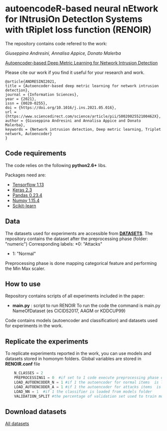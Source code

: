 # autoencodeR-based neural nEtwork for INtrusiOn DetectIon Systems with tRiplet loss function (RENOIR)

The repository contains code refered to the work:

_Giuseppina Andresini, Annalisa Appice, Donato Malerba_

[Autoencoder-based Deep Metric Learning for Network Intrusion Detection](https://www.sciencedirect.com/science/article/pii/S002002552100462X)

Please cite our work if you find it useful for your research and work.

```
@article{ANDRESINI2021,
title = {Autoencoder-based deep metric learning for network intrusion detection},
journal = {Information Sciences},
year = {2021},
issn = {0020-0255},
doi = {https://doi.org/10.1016/j.ins.2021.05.016},
url = {https://www.sciencedirect.com/science/article/pii/S002002552100462X},
author = {Giuseppina Andresini and Annalisa Appice and Donato Malerba},
keywords = {Network intrusion detection, Deep metric learning, Triplet network, Autoencoder}
}

```




## Code requirements

The code relies on the following **python2.6+** libs.

Packages need are:
* [Tensorflow 1.13](https://www.tensorflow.org/) 
* [Keras 2.3](https://github.com/keras-team/keras) 
* [Pandas 0.23.4](https://pandas.pydata.org/)
* [Numpy 1.15.4](https://www.numpy.org/)
* [Scikit-learn](https://scikit-learn.org/stable/)

## Data
The datasets used for experiments are accessible from [__DATASETS__](https://drive.google.com/drive/folders/1jLb9I80w16IU_AkWr9H5e7vTOcypQsLw?usp=sharing). 
The repository contains the dataset after the preprocessing phase (folder: "numeric") 
Corresponding labels: 
*0: "Attacks"
* 1: "Normal"

Preprocessing phase is done mapping categorical feature and performing the Min Max scaler.

## How to use
Repository contains scripts of all experiments included in the paper:
* __main.py__ : script to run RENOIR 
To run the code the command is main.py NameOfDataset (es CICIDS2017, AAGM or KDDCUP99)
  
 Code contains models (autoencoder and classification) and datasets used for experiments in the work.
 
  

## Replicate the experiments

To replicate experiments reported in the work, you can use models and datasets stored in homonym folders.
Global variables are stored in __RENOIR.conf__  file 


```python
    N_CLASSES = 2
    PREPROCESSING1 = 0  #if set to 1 code execute preprocessing phase on original date
    LOAD_AUTOENCODER_N = 1 #if 1 the autoencoder for normal items  is loaded from models folder
    LOAD_AUTOENCODER_A = 1 #if 1 the autoencoder for attacks items  is loaded from models folder
    LOAD_NN = 1  #if 1 the classifier is loaded from models folder
    VALIDATION_SPLIT #the percentage of validation set used to train models
```

## Download datasets

[All datasets](https://drive.google.com/drive/folders/1jLb9I80w16IU_AkWr9H5e7vTOcypQsLw?usp=sharing)
